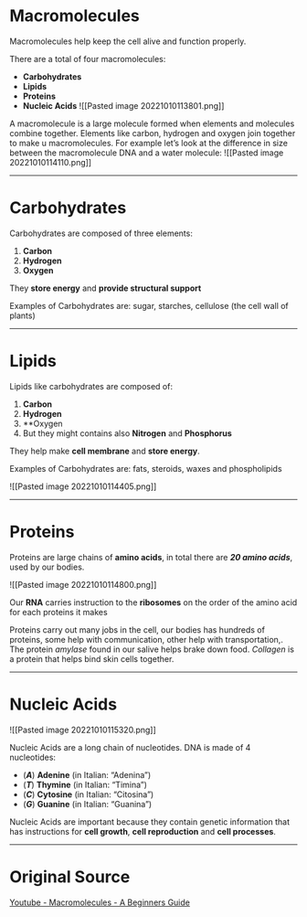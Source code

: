 # Macromolecules
Macromolecules help keep the cell alive and function properly.

There are a total of four macromolecules:
- **Carbohydrates**
- **Lipids**
- **Proteins**
- **Nucleic Acids**
![[Pasted image 20221010113801.png]]

A macromolecule is a large molecule formed when elements and molecules combine together.
Elements like carbon, hydrogen and oxygen join together to make u macromolecules.
For example let’s look at the difference in size between the macromolecule DNA and a water molecule:
![[Pasted image 20221010114110.png]]

---
# Carbohydrates
Carbohydrates are composed of three elements:
1. **Carbon**
2. **Hydrogen**
3. **Oxygen**

They **store energy** and **provide structural support**

Examples of Carbohydrates are: sugar, starches, cellulose (the cell wall of plants)

---
# Lipids
Lipids like carbohydrates are composed of:
1. **Carbon**
2. **Hydrogen**
3. **Oxygen
4. But they might contains also **Nitrogen** and **Phosphorus**

They help make **cell membrane** and **store energy**.

Examples of Carbohydrates are: fats, steroids, waxes and phospholipids

![[Pasted image 20221010114405.png]]


---
# Proteins
Proteins are large chains of **amino acids**, in total there are ***20 amino acids***, used by our bodies.

![[Pasted image 20221010114800.png]]

Our **RNA** carries instruction to the **ribosomes** on the order of the amino acid for each proteins it makes

Proteins carry out many jobs in the cell, our bodies has hundreds of proteins, some help with communication, other help with transportation,.
The protein *amylase* found in our salive helps brake down food.
*Collagen* is a protein that helps bind skin cells together.

---
# Nucleic Acids
![[Pasted image 20221010115320.png]]

Nucleic Acids are a long chain of nucleotides.
DNA is made of 4 nucleotides:
- (***A***) **Adenine** (in Italian: “Adenina”)
- (***T***) **Thymine** (in Italian: “Timina”)
- (***C***) **Cytosine** (in Italian: “Citosina”)
- (***G***) **Guanine** (in Italian: “Guanina”)

Nucleic Acids are important because they contain genetic information that has instructions for **cell growth**, **cell reproduction** and **cell processes**.

---
# Original Source
[Youtube - Macromolecules - A Beginners Guide](https://www.youtube.com/watch?v=pJqfmuuxNXs)